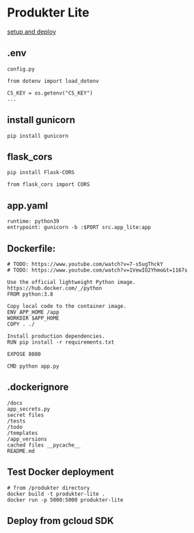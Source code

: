 # Produkter Lite

[setup and deploy](https://lesliemwubbel.com/setting-up-a-flask-app-and-deploying-it-via-google-cloud/)

## .env

```
config.py

from dotenv import load_dotenv

CS_KEY = os.getenv("CS_KEY")
...
```

## install gunicorn
```
pip install gunicorn
```

## flask_cors
```
pip install Flask-CORS

from flask_cors import CORS
```

## app.yaml
```
runtime: python39
entrypoint: gunicorn -b :$PORT src.app_lite:app
```

## Dockerfile:
```
# TODO: https://www.youtube.com/watch?v=7-s5ugThckY
# TODO: https://www.youtube.com/watch?v=1VewIO2Yhmo&t=1167s

Use the official lightweight Python image.
https://hub.docker.com/_/python
FROM python:3.8

Copy local code to the container image.
ENV APP_HOME /app
WORKDIR $APP_HOME
COPY . ./

Install production dependencies.
RUN pip install -r requirements.txt

EXPOSE 8080

CMD python app.py
```

## .dockerignore
```
/docs
app_secrets.py
secret files
/tests
/todo
/templates
/app_versions
cached files __pycache__
README.md
```

## Test Docker deployment
```
# from /produkter directory
docker build -t produkter-lite .
docker run -p 5000:5000 produkter-lite
```

## Deploy from gcloud SDK